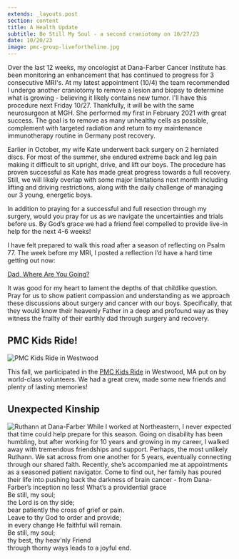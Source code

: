 ```yaml
---
extends: _layouts.post
section: content
title: A Health Update
subtitle: Be Still My Soul - a second craniotomy on 10/27/23
date: 10/20/23
image: pmc-group-livefortheline.jpg
---
```


Over the last 12 weeks, my oncologist at Dana-Farber Cancer Institute has been monitoring an enhancement that has continued to progress for 3 consecutive MRI's. At my latest appointment (10/4) the team recommended I undergo another craniotomy to remove a lesion and biopsy to determine what is growing - believing it likely contains new tumor. I'll have this procedure next Friday 10/27. Thankfully, it will be with the same neurosurgeon at MGH. She performed my first in February 2021 with great success.  The goal is to remove as many unhealthy cells as possible, complement with targeted radiation and return to my maintenance immunotherapy routine in Germany post recovery.

Earlier in October, my wife Kate underwent back surgery on 2 herniated discs. For most of the summer, she endured extreme back and leg pain making it difficult to sit upright, drive, and lift our boys. The procedure has proven successful as Kate has made great progress towards a full recovery. Still, we will likely overlap with some major limitations next month including lifting and driving restrictions, along with the daily challenge of managing our 3 young, energetic boys.

In addition to praying for a successful and full resection through my surgery, would you pray for us as we navigate the uncertainties and trials before us. By God’s grace we had a friend feel compelled to provide live-in help for the next 4-6 weeks!

I have felt prepared to walk this road after a season of reflecting on ​Psalm 77​. The week before my MRI, I posted a reflection I’d have a hard time getting out now:

<p class="text-center font-bold"><a href="https://www.livefortheline.com/updates/dad-where-are-you-going/">​Dad, Where Are You Going?</a></p>

It was good for my heart to lament the depths of that childlike question. Pray for us to show patient compassion and understanding as we approach these discussions about surgery and cancer with our boys. Specifically, that they would know their heavenly Father in a deep and profound way as they witness the frailty of their earthly dad through surgery and recovery.

<h2>PMC Kids Ride!</h2>

<img alt="PMC Kids Ride in Westwood" src="/assets/images/pmc-group-kids.jpg" />

This fall, we participated in the <a href="https://kids.pmc.org">PMC Kids Ride</a> in Westwood, MA put on by world-class volunteers. We had a great crew, made some new friends and plenty of lasting memories!

<h2>Unexpected Kinship</h2>
<img alt="Ruthann at Dana-Farber" src="/assets/images/ruthann-dfci.jpg" />
While I worked at Northeastern, I never expected that time could help prepare for this season. Going on disability has been humbling, but after working for 10 years and growing in my career, I walked away with tremendous friendships and support. Perhaps, the most unlikely Ruthann. We sat across from one another for 5 years, eventually connecting through our shared faith. Recently, she’s accompanied me at appointments as a seasoned patient navigator. Come to find out, her family has poured their life into pushing back the darkness of brain cancer - from Dana-Farber’s inception no less! What’s a providential grace

<x-blockquote class="font-mono" cite="https://hymnary.org/text/be_still_my_soul_the_lord_is_on_thy_side" caption="Kathrina von Schlegel">
    <div>
        <div>Be still, my soul;</div>
        <div class="ml-6">the Lord is on thy side;</div>
        <div class="ml-6">bear patiently the cross of grief or pain.</div>
        <div class="ml-6">Leave to thy God to order and provide;</div>
        <div class="ml-6">in every change He faithful will remain.</div>
        <div>Be still, my soul;</div>
        <div class="ml-6">thy best, thy heav'nly Friend</div>
        <div class="ml-6"><span class="bg-yellow-500/20 rounded-md px-1">through thorny ways</span> leads to a joyful end.</div>
    </div>
</x-blockquote>
